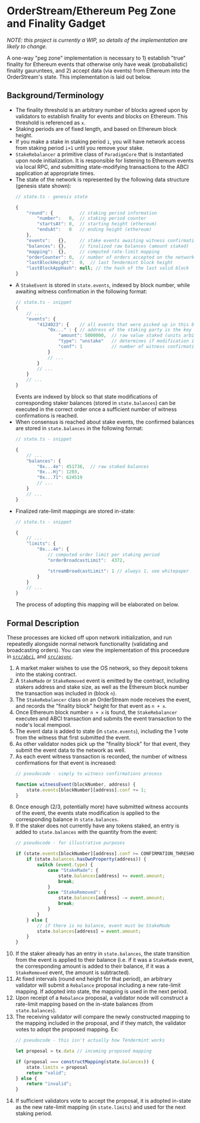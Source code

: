 # OrderStream/Ethereum Peg Zone and Finality Gadget

_NOTE: this project is currently a WIP, so details of the implementation are likely to change._

A one-way "peg zone" implementation is necessary to 1) establish "true" finality for Ethereum events that otherwise only have weak (probabalistic) finality gauruntees, and 2) accept data (via events) from Ethereum into the OrderStream's state. This implementation is laid out below.

## Background/Terminology
- The finality threshold is an arbitrary number of blocks agreed upon by validators to establish finality for events and blocks on Ethereum. This threshold is referenced as `x`.
- Staking periods are of fixed length, and based on Ethereum block height.
- If you make a stake in staking period `i`, you will have network access from staking period `i+1` until you remove your stake.
- `StakeRebalancer` a primitive class of `ParadigmCore` that is instantiated upon node initialization. It is responsible for listening to Ethereum events via local RPC, and submitting state-modifying transactions to the ABCI application at appropriate times.
- The state of the network is represented by the following data structure (genesis state shown):
    ```js
    // state.ts - genesis state

    {
        "round": {          // staking period information
            "number":   0,  // staking period counter
            "startsAt": 0,  // starting height (ethereum)
            "endsAt":   0   // ending height (ethereum)
        },
        "events":   {},     // stake events awaiting witness confirmation
        "balances": {},     // finalized raw balances (amount staked)
        "mapping":  {},     // computed rate-limit mapping
        "orderCounter": 0,  // number of orders accepted on the network
        "lastBlockHeight":  0,  // last Tendermint block height
        "lastBlockAppHash": null; // the hash of the last valid block
    }
    ```
- A `StakeEvent` is stored in `state.events`, indexed by block number, while awaiting witness confirmation in the following format:
    ```js
    // state.ts - snippet
    {
        // ...
        "events": {
            "4124023": {    // all events that were picked up in this block
                "0x..." : { // address of the staking party is the key
                    "amount": 5000000,  // raw value staked (units arbitrary)
                    "type": "unstake"   // determines if modification is + or -
                    "conf": 1           // number of witness confirmations
                }
                // ...
            }
            // ...
        }
        // ...
    }
    ```
    Events are indexed by block so that state modifications of corresponding staker balances (stored in `state.balances`) can be executed in the correct order once a sufficient number of witness confirmations is reached.
- When consensus is reached about stake events, the confirmed balances are stored in `state.balances` in the following format:
    ```js
    // state.ts - snippet

    {
        // ...
        "balances": {
            "0x...4e": 451736,  // raw staked balances
            "0x...Hj": 1203,
            "0x...71": 624519
            // ...
        }
        // ...
    }
    ```
- Finalized rate-limit mappings are stored in-state:
    ```js
    // state.ts - snippet

    {
        // ...
        "limits": {
            "0x...4e": {
                // computed order limit per staking period
                "orderBroadcastLimit":  4372,

                "streamBroadcastLimit": 1 // always 1, see whitepaper
            }
        }
        // ...
    }
    ```
    The process of adopting this mapping will be elaborated on below.

## Formal Description
These processes are kicked off upon network initialization, and run repeatedly alongside normal network functionality (validating and broadcasting orders). You can view the implementation of this proceedure in [`src/abci`](../src/abci), and [`src/async`](../src/async).
1. A market maker wishes to use the OS network, so they deposit tokens into the staking contract.
2. A `StakeMade` or `StakeRemoved` event is emitted by the contract, including stakers address and stake size, as well as the Ethereum block number the transaction was included in (block `n`).
3. The `StakeRebalancer` class on an OrderStream node receives the event, and records the "finality block" height for that event as `n + x`.
4. Once Ethereum block number `n + x` is found, the `StakeRebalancer` executes and ABCI transaction and submits the event transaction to the node's local mempool.
5. The event data is added to state (in `state.events`), including the 1 vote from the witness that first submitted the event.
6. As other validator nodes pick up the "finality block" for that event, they submit the event data to the network as well.
7. As each event witness transaction is recorded, the number of witness confirmations for that event is increased:
    ```js
    // pseudocode - simply to witness confirmations process

    function witnessEvent(blockNumber, address) {
        state.events[blockNumber][address].conf += 1;
    }
    ```
8. Once enough (2/3, potentially more) have submitted witness accounts of the event, the events state modification is applied to the corresponding balance in `state.balances`.
9. If the staker does not currently have any tokens staked, an entry is added to `state.balances` with the quantity from the event:
    ```js
    // pseudocode - for illustrative purposes

    if (state.events[blockNumber][address].conf >= CONFIRMATION_THRESHOLD) {
        if (state.balances.hasOwnProperty(address)) {
            switch (event.type) {
                case "StakeMade": {
                    state.balances[address] += event.amount;
                    break;
                }
                case "StakeRemoved": {
                    state.balances[address] -= event.amount;
                    break;
                }
            }
        } else {
            // if there is no balance, event must be StakeMade
            state.balances[address] = event.amount;
        }
    }
    ```
10. If the staker already has an entry in `state.balances`, the state transition from the event is applied to their balance (i.e. if it was a `StakeMade` event, the corresponding amount is added to their balance, if it was a `StakeRemoved` event, the amount is subtracted).
11. At fixed intervals (round end height for that period), an arbitrary validator will submit a `Rebalance` proposal including a new rate-limit mapping. If adopted into state, the mapping is used in the next period. 
12. Upon receipt of a `Rebalance` proposal, a validator node will construct a rate-limit mapping based on the in-state balances (from `state.balances`).
13. The receiving validator will compare the newly constructed mapping to the mapping included in the proposal, and if they match, the validator votes to adopt the proposed mapping. Ex:
    ```js
    // pseudocode - this isn't actually how Tendermint works

    let proposal = tx.data // incoming proposed mapping

    if (proposal === constructMapping(state.balances)) {
        state.limits = proposal
        return "valid";
    } else {
        return "invalid";
    }
    ```
14. If sufficient validators vote to accept the proposal, it is adopted in-state as the new rate-limit mapping (in `state.limits`) and used for the next staking period. 
